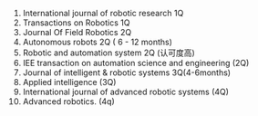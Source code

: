 
1. International journal of robotic research 1Q
2. Transactions on Robotics  1Q
3. Journal Of Field Robotics  2Q
4. Autonomous robots          2Q  ( 6 - 12 months)
5. Robotic and automation system 2Q (认可度高)
6. IEE transaction on automation science and engineering (2Q)
6. Journal of intelligent & robotic systems 3Q(4-6months)
7. Applied intelligence (3Q)
8. International journal of advanced robotic systems (4Q)
9. Advanced robotics. (4q)
